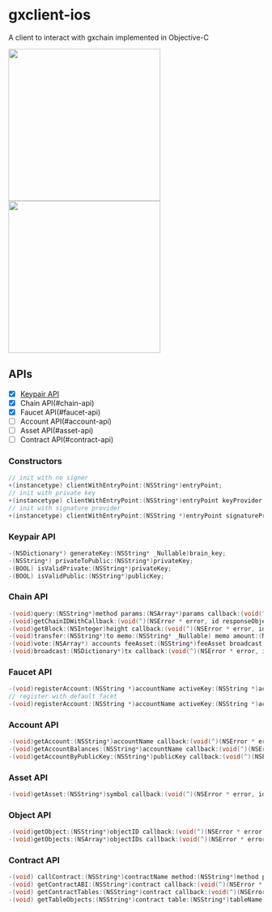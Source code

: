 # gxclient-ios
A client to interact with gxchain implemented in Objective-C

<p>
 <a href='javascript:;'>
   <img width="300px" src='https://raw.githubusercontent.com/gxchain/gxips/master/assets/images/task-gxclient.png'/>
 </a>
 <a href='javascript:;'>
   <img width="300px" src='https://raw.githubusercontent.com/gxchain/gxips/master/assets/images/task-gxclient-en.png'/>
 </a>
</p> 

## APIs

- [x] [Keypair API](#keypair-api)
- [x] Chain API(#chain-api)
- [x] Faucet API(#faucet-api)
- [ ] Account API(#account-api)
- [ ] Asset API(#asset-api)
- [ ] Contract API(#contract-api)

### Constructors
```Objective-C
// init with no signer
+(instancetype) clientWithEntryPoint:(NSString*)entryPoint;
// init with private key
+(instancetype) clientWithEntryPoint:(NSString*)entryPoint keyProvider:(NSString*)privateKey account:(NSString*)accountName;
// init with signature provider
+(instancetype) clientWithEntryPoint:(NSString *)entryPoint signatureProvider:(id<GXClientSignatureProvider>*)provider account:(NSString*)accountName;
```

### Keypair API
```Objective-C
-(NSDictionary*) generateKey:(NSString* _Nullable)brain_key;
-(NSString*) privateToPublic:(NSString*)privateKey;
-(BOOL) isValidPrivate:(NSString*)privateKey;
-(BOOL) isValidPublic:(NSString*)publicKey;
```

### Chain API
```Objective-C
-(void)query:(NSString*)method params:(NSArray*)params callback:(void(^)(NSError * error, id responseObject)) callback;
-(void)getChainIDWithCallback:(void(^)(NSError * error, id responseObject)) callback;
-(void)getBlock:(NSInteger)height callback:(void(^)(NSError * error, id responseObject)) callback;
-(void)transfer:(NSString*)to memo:(NSString* _Nullable) memo amount:(NSString*)amountAsset feeAsset:(NSString*)feeAsset broadcast:(BOOL)broadcast callback:(void(^)(NSError * error, id responseObject)) callback;
-(void)vote:(NSArray*) accounts feeAsset:(NSString*)feeAsset broadcast:(BOOL)broadcast callback:(void(^)(NSError * error, id responseObject)) callback;
-(void)broadcast:(NSDictionary*)tx callback:(void(^)(NSError * error, id responseObject)) callback;
```

### Faucet API
```Objective-C
-(void)registerAccount:(NSString *)accountName activeKey:(NSString *)activeKey ownerKey:(NSString * _Nullable)ownerKey memoKey:(NSString * _Nullable)memoKey faucet:(NSString*)faucetUrl callback:(void (^)(NSError * error, id responseObject))callback;
// register with default facet
-(void)registerAccount:(NSString *)accountName activeKey:(NSString *)activeKey ownerKey:(NSString *)ownerKey memoKey:(NSString *)memoKey callback:(void (^)(NSError * error, id responseObject))callback;
```

### Account API
```Objective-C
-(void)getAccount:(NSString*)accountName callback:(void(^)(NSError * error, id responseObject)) callback;
-(void)getAccountBalances:(NSString*)accountName callback:(void(^)(NSError * error, id responseObject)) callback;
-(void)getAccountByPublicKey:(NSString*)publicKey callback:(void(^)(NSError * error, id responseObject)) callback;
```

### Asset API
```Objective-C
-(void)getAsset:(NSString*)symbol callback:(void(^)(NSError * error, id responseObject)) callback;
```

### Object API

```Objective-C
-(void)getObject:(NSString*)objectID callback:(void(^)(NSError * error, id responseObject)) callback;
-(void)getObjects:(NSArray*)objectIDs callback:(void(^)(NSError * error, id responseObject)) callback;
```

### Contract API

```Objective-C
-(void) callContract:(NSString*)contractName method:(NSString*)method params:(NSDictionary*)params amount:(NSString*)amountAsset broadcast:(BOOL)broadcast callback:(void(^)(NSError * error, id responseObject)) callback;
-(void) getContractABI:(NSString*)contract callback:(void(^)(NSError * error, id responseObject)) callback;
-(void) getContractTables:(NSString*)contract callback:(void(^)(NSError * error, id responseObject)) callback;
-(void) getTableObjects:(NSString*)contract table:(NSString*)tableName start:(uint64_t)start limit:(NSInteger)limit callback:(void(^)(NSError * error, id responseObject)) callback;

```


